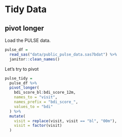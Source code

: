 Tidy Data
================

## pivot longer

Load the PULSE data.

``` r
pulse_df = 
  read_sas("data/public_pulse_data.sas7bdat") %>%
  janitor::clean_names()
```

Let’s try to pivot

``` r
pulse_tidy =
  pulse_df %>%
  pivot_longer(
    bdi_score_bl:bdi_score_12m,
    names_to = "visit",
    names_prefix = "bdi_score_",
    values_to = "bdi"
  ) %>%
  mutate(
    visit = replace(visit, visit == "bl", "00m"),
    visit = factor(visit)
  )
```
